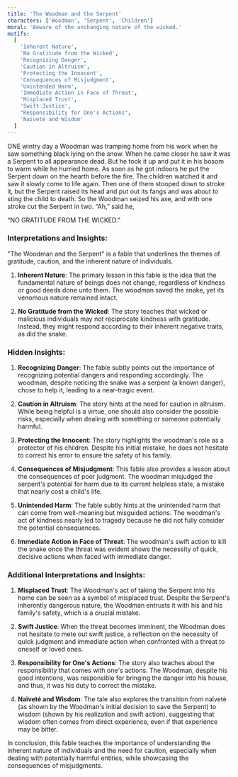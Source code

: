```yaml
---
title: 'The Woodman and the Serpent'
characters: ['Woodman', 'Serpent', 'Children']
moral: 'Beware of the unchanging nature of the wicked.'
motifs:
  [
    'Inherent Nature',
    'No Gratitude from the Wicked',
    'Recognizing Danger',
    'Caution in Altruism',
    'Protecting the Innocent',
    'Consequences of Misjudgment',
    'Unintended Harm',
    'Immediate Action in Face of Threat',
    'Misplaced Trust',
    'Swift Justice',
    "Responsibility for One's Actions",
    'Naïveté and Wisdom'
  ]
---
```


ONE wintry day a Woodman was tramping home from his work when he saw something black lying on the snow. When he came closer he saw it was a Serpent to all appearance dead. But he took it up and put it in his bosom to warm while he hurried home. As soon as he got indoors he put the Serpent down on the hearth before the fire. The children watched it and saw it slowly come to life again. Then one of them stooped down to stroke it, but the Serpent raised its head and put out its fangs and was about to sting the child to death. So the Woodman seized his axe, and with one stroke cut the Serpent in two. “Ah,” said he,

“NO GRATITUDE FROM THE WICKED.”

### Interpretations and Insights:

"The Woodman and the Serpent" is a fable that underlines the themes of gratitude, caution, and the inherent nature of individuals.

1. **Inherent Nature**: The primary lesson in this fable is the idea that the fundamental nature of beings does not change, regardless of kindness or good deeds done unto them. The woodman saved the snake, yet its venomous nature remained intact.

2. **No Gratitude from the Wicked**: The story teaches that wicked or malicious individuals may not reciprocate kindness with gratitude. Instead, they might respond according to their inherent negative traits, as did the snake.

### Hidden Insights:

1. **Recognizing Danger**: The fable subtly points out the importance of recognizing potential dangers and responding accordingly. The woodman, despite noticing the snake was a serpent (a known danger), chose to help it, leading to a near-tragic event.

2. **Caution in Altruism**: The story hints at the need for caution in altruism. While being helpful is a virtue, one should also consider the possible risks, especially when dealing with something or someone potentially harmful.

3. **Protecting the Innocent**: The story highlights the woodman's role as a protector of his children. Despite his initial mistake, he does not hesitate to correct his error to ensure the safety of his family.

4. **Consequences of Misjudgment**: This fable also provides a lesson about the consequences of poor judgment. The woodman misjudged the serpent's potential for harm due to its current helpless state, a mistake that nearly cost a child's life.

5. **Unintended Harm**: The fable subtly hints at the unintended harm that can come from well-meaning but misguided actions. The woodman's act of kindness nearly led to tragedy because he did not fully consider the potential consequences.

6. **Immediate Action in Face of Threat**: The woodman's swift action to kill the snake once the threat was evident shows the necessity of quick, decisive actions when faced with immediate danger.

### Additional Interpretations and Insights:

1. **Misplaced Trust**: The Woodman's act of taking the Serpent into his home can be seen as a symbol of misplaced trust. Despite the Serpent's inherently dangerous nature, the Woodman entrusts it with his and his family's safety, which is a crucial mistake.

2. **Swift Justice**: When the threat becomes imminent, the Woodman does not hesitate to mete out swift justice, a reflection on the necessity of quick judgment and immediate action when confronted with a threat to oneself or loved ones.

3. **Responsibility for One's Actions**: The story also teaches about the responsibility that comes with one's actions. The Woodman, despite his good intentions, was responsible for bringing the danger into his house, and thus, it was his duty to correct the mistake.

4. **Naïveté and Wisdom**: The tale also explores the transition from naïveté (as shown by the Woodman's initial decision to save the Serpent) to wisdom (shown by his realization and swift action), suggesting that wisdom often comes from direct experience, even if that experience may be bitter.

In conclusion, this fable teaches the importance of understanding the inherent nature of individuals and the need for caution, especially when dealing with potentially harmful entities, while showcasing the consequences of misjudgments.
